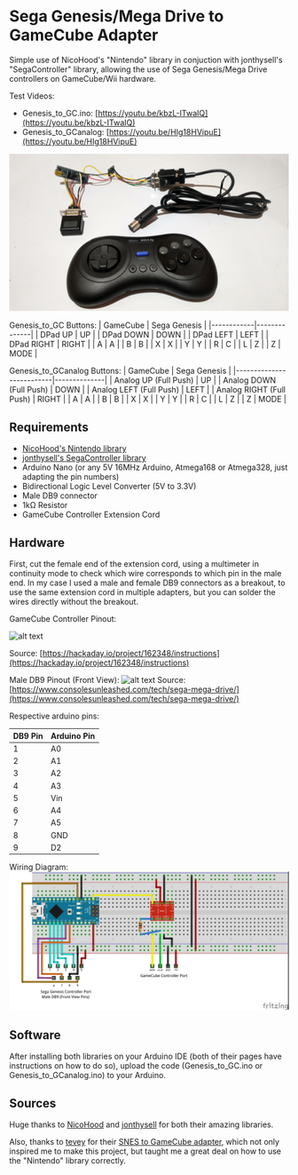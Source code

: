 # Sega Genesis/Mega Drive to GameCube Adapter

Simple use of NicoHood's "Nintendo" library in conjuction with jonthysell's "SegaController" library, allowing the use of Sega Genesis/Mega Drive controllers on GameCube/Wii hardware.

Test Videos:
- Genesis_to_GC.ino: [https://youtu.be/kbzL-ITwaIQ](https://youtu.be/kbzL-ITwaIQ)
- Genesis_to_GCanalog: [https://youtu.be/HIg18HVipuE](https://youtu.be/HIg18HVipuE)

![alt text](https://github.com/MasterJhimmy/Sega-Genesis-to-GameCube-Adapter/blob/main/Adapter.jpg)

Genesis_to_GC Buttons:
| GameCube   | Sega Genesis |
|------------|--------------|
| DPad UP    | UP           |
| DPad DOWN  | DOWN         |
| DPad LEFT  | LEFT         |
| DPad RIGHT | RIGHT        |
| A          | A            |
| B          | B            |
| X          | X            |
| Y          | Y            |
| R          | C            |
| L          | Z            |
| Z          | MODE         |

Genesis_to_GCanalog Buttons:
| GameCube                 | Sega Genesis |
|--------------------------|--------------|
| Analog UP (Full Push)    | UP           |
| Analog DOWN (Full Push)  | DOWN         |
| Analog LEFT (Full Push)  | LEFT         |
| Analog RIGHT (Full Push) | RIGHT        |
| A                        | A            |
| B                        | B            |
| X                        | X            |
| Y                        | Y            |
| R                        | C            |
| L                        | Z            |
| Z                        | MODE         |

## Requirements

- [NicoHood's Nintendo library](https://github.com/NicoHood/Nintendo)
- [jonthysell's SegaController library](https://github.com/jonthysell/SegaController)
- Arduino Nano (or any 5V 16MHz Arduino, Atmega168 or Atmega328, just adapting the pin numbers)
- Bidirectional Logic Level Converter (5V to 3.3V)
- Male DB9 connector
- 1kΩ Resistor
- GameCube Controller Extension Cord

## Hardware

First, cut the female end of the extension cord, using a multimeter in continuity mode to check which wire corresponds to which pin in the male end. In my case I used a male and female DB9 connectors as a breakout, to use the same extension cord in multiple adapters, but you can solder the wires directly without the breakout.

GameCube Controller Pinout:

![alt text](https://cdn.hackaday.io/images/402451542330582063.png) 

Source: [https://hackaday.io/project/162348/instructions](https://hackaday.io/project/162348/instructions)


Male DB9 Pinout (Front View): 
![alt text](https://www.consolesunleashed.com/sites/all/files/images/tech/sega-mega-drive/sega-mega-drive-controller-port-pinout.png)
 Source: [https://www.consolesunleashed.com/tech/sega-mega-drive/](https://www.consolesunleashed.com/tech/sega-mega-drive/)
 
 Respective arduino pins:
 
 | DB9 Pin | Arduino Pin |
|---------|-------------|
| 1       | A0          |
| 2       | A1          |
| 3       | A2          |
| 4       | A3          |
| 5       | Vin         |
| 6       | A4          |
| 7       | A5          |
| 8       | GND         |
| 9       | D2          |


Wiring Diagram:
![alt text](https://github.com/MasterJhimmy/Sega-Genesis-to-GameCube-Adapter/blob/main/Genesis_to_GC.jpg?raw=true)

## Software

After installing both libraries on your Arduino IDE (both of their pages have instructions on how to do so), upload the code (Genesis_to_GC.ino or Genesis_to_GCanalog.ino) to your Arduino.

## Sources

Huge thanks to [NicoHood](https://github.com/NicoHood/) and [jonthysell](https://github.com/jonthysell/) for both their amazing libraries.

Also, thanks to [tevey](https://github.com/tevey) for their [SNES to GameCube adapter](https://github.com/tevey/snesToGameCube), which not only inspired me to make this project, but taught me a great deal on how to use the "Nintendo" library correctly. 